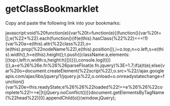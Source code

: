 # getClassBookmarklet

Copy and paste the following link into your bookmarks:

javascript:void%20function(e){var%20t=function(e){(function(){var%20t=[];e(%22*%22).each(function(){if(e(this).hasClass(%22%22)===!1){var%20a=e(this).attr(%22class%22),o=(e(this).prop(%22nodeName%22),e(this).position()),i=o.top,n=o.left,s=e(this).width(),h=e(this).height();t.push({className:a,elements:[{top:i,left:n,width:s,height:h}]})}}),console.log(t)})()},a=e%26%26e.fn%26%26parseFloat(e.fn.jquery)%3E=1.7;if(a)t(e);else{var%20o=document.createElement(%22script%22);o.src=%22//ajax.googleapis.com/ajax/libs/jquery/1/jquery.js%22,o.onload=o.onreadystatechange=function(){var%20e=this.readyState;e%26%26%22loaded%22!==e%26%26%22complete%22!==e||t(jQuery.noConflict())}}document.getElementsByTagName(%22head%22)[0].appendChild(o)}(window.jQuery);